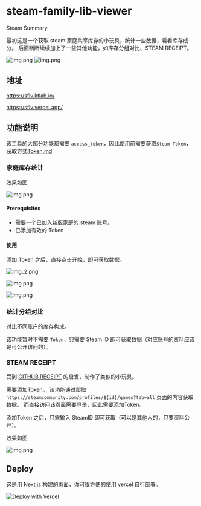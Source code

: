 
# steam-family-lib-viewer

Steam Summary

最初这是一个获取 steam 家庭共享库存的小玩具，统计一些数据，看看库存成分。 
后面断断续续加上了一些其他功能，如库存分组对比、STEAM RECEIPT。

![img.png](doc/start_new_5.png)
![img.png](doc/receipt.png)

## 地址
https://sflv.ktlab.io/

https://sflv.vercel.app/

## 功能说明

该工具的大部分功能都需要 `access_token`，因此使用前需要获取`Steam Token`，获取方式[Token.md](./token.md)

### 家庭库存统计
效果如图



![img.png](doc/start_new_5.png)

#### Prerequisites
- 需要一个已加入新版家庭的 steam 账号。
- 已添加有效的 Token

#### 使用
添加 Token 之后，直接点击开始，即可获取数据。

![img_2.png](doc/start_new_3.png)

![img.png](doc/start_new_4.png)

![img.png](doc/start_new_5.png)


### 统计分组对比

对比不同账户的库存构成。

该功能暂时不需要 `Token`，只需要 Steam ID 即可获取数据（对应账号的资料应该是可公开访问的）。


### STEAM RECEIPT

受到 [GITHUB RECEIPT](https://github.com/ankitkr0/gitreceipt) 的启发，制作了类似的小玩具。

需要添加Token。
该功能通过爬取 `https://steamcommunity.com/profiles/${id}/games?tab=all` 页面的内容获取数据。
而直接访问该页面需要登录，因此需要添加Token。

添加Token 之后，只需输入 SteamID 即可获取（可以是其他人的，只要资料公开）。


效果如图

![img.png](doc/receipt.png)


## Deploy
这是用 Next.js 构建的页面，你可很方便的使用 vercel 自行部署。

[![Deploy with Vercel](https://vercel.com/button)](https://vercel.com/new/clone?repository-url=https%3A%2F%2Fgithub.com%2FktKongTong%2Fsteam-family-lib-viewer)





